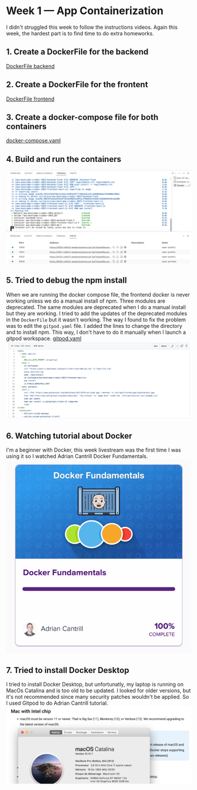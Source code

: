 # Week 1 — App Containerization
I didn't struggled this week to follow the instructions videos. Again this week, the hardest part is to find time to do extra homeworks.

## 1. Create a DockerFile for the backend
[DockerFile backend](https://github.com/CFelt22/aws-bootcamp-cruddur-2023/blob/main/backend-flask/Dockerfile)

## 2. Create a DockerFile for the frontent
[DockerFile frontend](https://github.com/CFelt22/aws-bootcamp-cruddur-2023/blob/main/frontend-react-js/Dockerfile)

## 3. Create a docker-compose file for both containers
[docker-compose.yaml](https://github.com/CFelt22/aws-bootcamp-cruddur-2023/blob/main/docker-compose.yaml)

## 4. Build and run the containers
![Running](/journal/assets/Run.png "Containers running")
![Ports](/journal/assets/Ports.png "Ports")

## 5. Tried to debug the npm install
When we are running the docker compose file, the frontend docker is never working unless we do a manual install of npm. Three modules are deprecated. The same modules are deprecated when I do a manual install but they are working. I tried to add the updates of the deprecated modules in the `DockerFile` but it wasn't working. The way I found to fix the problem was to edit the `gitpod.yaml` file. I added the lines to change the directory and to install npm. This way, I don't have to do it manually when I launch a gitpod workspace.
[gitpod.yaml](https://github.com/CFelt22/aws-bootcamp-cruddur-2023/blob/main/.gitpod.yml)
![NPM](/journal/assets/npm-install.png "npm install")

## 6. Watching tutorial about Docker
I'm a beginner with Docker, this week livestream was the first time I was using it so I watched Adrian Cantrill Docker Fundamentals.
![ACDF](/journal/assets/DockerTuto.png "Docker Fundamentals")

## 7. Tried to install Docker Desktop
I tried to install Docker Desktop, but unfortunatly, my laptop is running on MacOs Catalina and is too old to be updated. I looked for older versions, but it's not recommended since many security patches wouldn't be applied. So I used Gitpod to do Adrian Cantrill tutorial.
![DD](/journal/assets/Docker-desktop.png "Docker Desktop")
